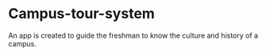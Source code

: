 # Campus-tour-system
An app is created to guide the freshman to know the culture and history of a campus.
